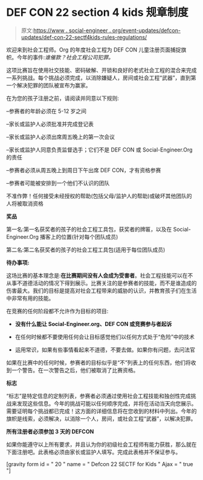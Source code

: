 # DEF CON 22 section 4 kids 规章制度

> 原文:[https://www . social-engineer . org/event-updates/defcon-updates/def-con-22-sectf4kids-rules-regulations/](https://www.social-engineer.org/event-updates/defcon-updates/def-con-22-sectf4kids-rules-regulations/)

欢迎来到社会工程师。Org 的年度社会工程为 DEF CON 儿童注册页面捕捉旗帜。今年的事件:*谁催款？社会工程公司犯罪。*

这项比赛旨在使用社交技能、密码破解、开锁和良好的老式社会工程的混合来完成一系列挑战。每个挑战必须完成，以消除嫌疑人，房间或社会工程“武器”，直到第一个解决犯罪的团队被宣布为赢家。

在为您的孩子注册之前，请阅读并同意以下规则:

–参赛者的年龄必须在 5-12 岁之间

–家长或监护人必须批准并完成登记表

–家长或监护人必须出席周五晚上的第一次会议

–家长或监护人同意负责监督选手；它们不是 DEF CON 或 Social-Engineer.Org 的责任

–参赛者必须从周五晚上到周日下午出席 DEF CON，才有资格参赛

–参赛者可能被安排到一个他们不认识的团队

不准作弊！任何接受未经授权的帮助(包括父母/监护人的帮助)或破坏其他团队的人将被取消资格

**奖品**

第一名:第一名获奖者的孩子的社会工程工具包，获奖者的牌匾，以及在 Social-Engineer.Org 播客上的位置(针对每个团队成员)

第二名:第二名获奖者的孩子的社会工程工具包(适用于每位团队成员)

**待办事项:**

这场比赛的基本理念是:**在比赛期间没有人会成为受害者**。社会工程技能可以在不从事不道德活动的情况下得到展示。比赛关注的是参赛者的技能，而不是谁造成的伤害最大。我们的目标是提高对社会工程带来的威胁的认识，并教育孩子们在生活中非常有用的技能。

在竞赛的任何阶段都不允许作为目标的项目:

*   **没有什么能让 Social-Engineer.org、DEF CON 或竞赛参与者起诉**

*   在任何时候都不要使用任何会让目标感觉他们以任何方式处于“危险”中的技术

*   运用常识，如果有些事情看起来不道德，不要去做。如果你有问题，去问法官

如果在比赛中的任何时候，参赛者的目标似乎是“不”列表上的任何东西，他们将收到一个警告。在一次警告之后，他们被取消了比赛资格。

**标志**

“标志”是特定信息的定制列表，参赛者必须通过使用社会工程技能和独创性完成挑战来发现这些信息。今年的挑战可能以任何顺序完成，并将在活动当天向您展示。需要证明每个挑战都已完成！这方面的详细信息将在您收到的材料中列出。今年的旗帜是线索，必须解决，以消除一个人，房间，或社会工程“武器”，以解决犯罪。

**所有注册者必须参加 3 天的 DEFCON**

如果你能遵守以上所有要求，并且认为你的初级社会工程师有能力获胜，那么就在下面注册吧。此表格必须由家长或监护人填写。完成此表格并不保证参与。

[gravity form id = " 20 " name = " Defcon 22 SECTF for Kids " Ajax = " true "]
